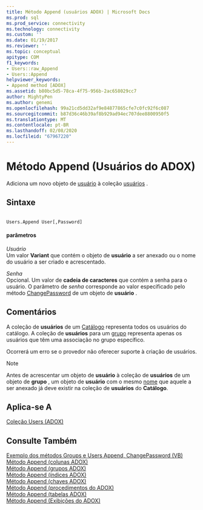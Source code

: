 ```yaml
---
title: Método Append (usuários ADOX) | Microsoft Docs
ms.prod: sql
ms.prod_service: connectivity
ms.technology: connectivity
ms.custom: ''
ms.date: 01/19/2017
ms.reviewer: ''
ms.topic: conceptual
apitype: COM
f1_keywords:
- Users::raw_Append
- Users::Append
helpviewer_keywords:
- Append method [ADOX]
ms.assetid: b80bc5d5-78ca-4f75-956b-2ac658029cc7
author: MightyPen
ms.author: genemi
ms.openlocfilehash: 99a21cd5dd32af9e84877865cfe7c0fc92f6c087
ms.sourcegitcommit: b87d36c46b39af8b929ad94ec707dee8800950f5
ms.translationtype: MT
ms.contentlocale: pt-BR
ms.lasthandoff: 02/08/2020
ms.locfileid: "67967220"
---
```

# <a name="append-method-adox-users"></a>Método Append (Usuários do ADOX)
Adiciona um novo objeto de [usuário](../../../ado/reference/adox-api/user-object-adox.md) à coleção [usuários](../../../ado/reference/adox-api/users-collection-adox.md) .  
  
## <a name="syntax"></a>Sintaxe  
  
```  
  
Users.Append User[,Password]  
```  
  
#### <a name="parameters"></a>parâmetros  
 *Usuário*  
 Um valor **Variant** que contém o objeto de **usuário** a ser anexado ou o nome do usuário a ser criado e acrescentado.  
  
 *Senha*  
 Opcional. Um valor de **cadeia de caracteres** que contém a senha para o usuário. O parâmetro de *senha* corresponde ao valor especificado pelo método [ChangePassword](../../../ado/reference/adox-api/changepassword-method-adox.md) de um objeto de **usuário** .  
  
## <a name="remarks"></a>Comentários  
 A coleção de **usuários** de um [Catálogo](../../../ado/reference/adox-api/catalog-object-adox.md) representa todos os usuários do catálogo. A coleção de **usuários** para um [grupo](../../../ado/reference/adox-api/group-object-adox.md) representa apenas os usuários que têm uma associação no grupo específico.  
  
 Ocorrerá um erro se o provedor não oferecer suporte à criação de usuários.  
  
> [!NOTE]
>  Antes de acrescentar um objeto de **usuário** à coleção de **usuários** de um objeto de **grupo** , um objeto de **usuário** com o mesmo [nome](../../../ado/reference/adox-api/name-property-adox.md) que aquele a ser anexado já deve existir na coleção de **usuários** do **Catálogo**.  
  
## <a name="applies-to"></a>Aplica-se A  
 [Coleção Users (ADOX)](../../../ado/reference/adox-api/users-collection-adox.md)  
  
## <a name="see-also"></a>Consulte Também  
 [Exemplo dos métodos Groups e Users Append, ChangePassword (VB)](../../../ado/reference/adox-api/groups-and-users-append-changepassword-methods-example-vb.md)   
 [Método Append (colunas ADOX)](../../../ado/reference/adox-api/append-method-adox-columns.md)   
 [Método Append (grupos ADOX)](../../../ado/reference/adox-api/append-method-adox-groups.md)   
 [Método Append (índices ADOX)](../../../ado/reference/adox-api/append-method-adox-indexes.md)   
 [Método Append (chaves ADOX)](../../../ado/reference/adox-api/append-method-adox-keys.md)   
 [Método Append (procedimentos do ADOX)](../../../ado/reference/adox-api/append-method-adox-procedures.md)   
 [Método Append (tabelas ADOX)](../../../ado/reference/adox-api/append-method-adox-tables.md)   
 [Método Append (Exibições do ADOX)](../../../ado/reference/adox-api/append-method-adox-views.md)
